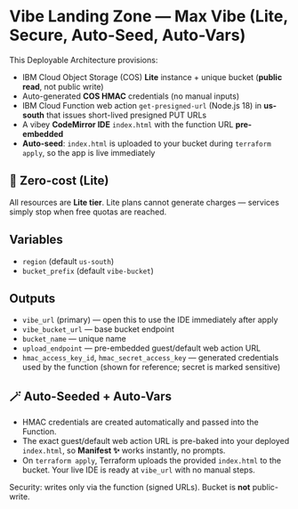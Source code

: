 # Vibe Landing Zone — Max Vibe (Lite, Secure, Auto-Seed, Auto-Vars)

This Deployable Architecture provisions:
- IBM Cloud Object Storage (COS) **Lite** instance + unique bucket (**public read**, not public write)
- Auto-generated **COS HMAC** credentials (no manual inputs)
- IBM Cloud Function web action `get-presigned-url` (Node.js 18) in **us-south** that issues short-lived presigned PUT URLs
- A vibey **CodeMirror IDE** `index.html` with the function URL **pre-embedded**
- **Auto-seed**: `index.html` is uploaded to your bucket during `terraform apply`, so the app is live immediately

## 💸 Zero-cost (Lite)
All resources are **Lite tier**. Lite plans cannot generate charges — services simply stop when free quotas are reached.

## Variables
- `region` (default `us-south`)
- `bucket_prefix` (default `vibe-bucket`)

## Outputs
- `vibe_url` (primary) — open this to use the IDE immediately after apply
- `vibe_bucket_url` — base bucket endpoint
- `bucket_name` — unique name
- `upload_endpoint` — pre-embedded guest/default web action URL
- `hmac_access_key_id`, `hmac_secret_access_key` — generated credentials used by the function (shown for reference; secret is marked sensitive)

## 🪄 Auto-Seeded + Auto-Vars
- HMAC credentials are created automatically and passed into the Function.
- The exact guest/default web action URL is pre-baked into your deployed `index.html`, so **Manifest ✨** works instantly, no prompts.
- On `terraform apply`, Terraform uploads the provided `index.html` to the bucket. Your live IDE is ready at `vibe_url` with no manual steps.

Security: writes only via the function (signed URLs). Bucket is **not** public-write.
